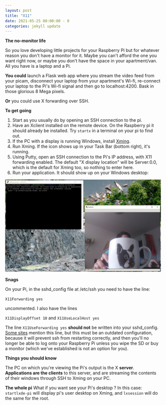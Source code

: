 ```yaml
---
layout: post
title: "X11"
date: 2021-05-25 00:00:00 - 0
categories: jekyll update
---
```


**The no-monitor life**

So you love developing little projects for your Raspberry Pi but for whatever reason you don't have a monitor for it. Maybe you can't afford the one you want right now, or maybe you don't have the space in your apartment/van. All you have is a laptop and a Pi.

**You could** launch a Flask web app where you stream the video feed from your picam, disconnect your laptop from your apartment's Wi-fi, re-connect your laptop to the Pi's Wi-fi signal and then go to localhost:4200. Bask in those glorious 8 Mega pixels.

**Or** you could use X forwarding over SSH.

**To get going**

1. Start as you usually do by opening an SSH connection to the pi.
2. Have an Xclient installed on the remote device. On the Raspberry pi it should already be installed. Try `startx` in a terminal on your pi to find out.
3. If the PC with a display is running Windows, install [Xming](https://sourceforge.net/projects/xming/).
4. Run Xming. If the icon shows up in your Task Bar (bottom right), it's running.
5. Using Putty, open an SSH connection to the Pi's IP address, with X11 forwarding enabled. The default "X display location" will be Server:0.0, which is the default for Xming too, so nothing to enter here.
6. Run your application. It should show up on your Windows desktop:

![birdcam.py drawing it's window on my desktop. Free plug for Kerbal Space Program because it's awesome.](/assets/Romeo2.JPG)

**Snags**

On your Pi, in the sshd_config file at /etc/ssh you need to have the line:

`X11Forwarding yes`

uncommented. I also have the lines

`X11DisplayOffset 10` and
`X11UseLocalHost yes`

The line `X11UseForwarding yes` **should not** be written into your sshd_config. [Some sites](https://www.businessnewsdaily.com/11035-how-to-use-x11-forwarding.html) mention this line, but this must be an outdated configuration, because it will prevent ssh from restarting correctly, and then you'll no longer be able to log onto your Raspberry Pi unless you wipe the SD or buy a monitor (which we've established is not an option for you).

**Things you should know**

The PC on which you're viewing the Pi's output is the X **server**.  
**Applications are the clients** to this server, and are streaming the contents of their windows through SSH to Xming on your PC.

**The whole pi**
What if you want see your Pi's desktop ? In this case: `startlxde-pi` will display pi's user desktop on Xming, and `lxsession` will do the same for the root.
